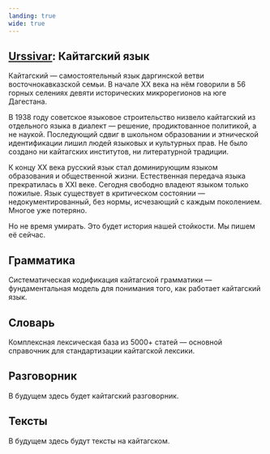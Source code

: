 ```yaml
---
landing: true
wide: true
---
```


<script setup lang="ts">
import AlphabetGrid from "@/components/AlphabetGrid.vue";
</script>

<article>

# [Urssivar](../index#кайтагский-язык): Кайтагский язык

Кайтагский — самостоятельный язык даргинской ветви восточнокавказской семьи. В начале XX века на нём говорили в 56 горных селениях девяти исторических микрорегионов на юге Дагестана.

В 1938 году советское языковое строительство низвело кайтагский из отдельного языка в диалект — решение, продиктованное политикой, а не наукой. Последующий сдвиг в школьном образовании и этнической идентификации лишил людей языковых и культурных прав. Не было создано ни кайтагских институтов, ни литературной традиции.

К концу XX века русский язык стал доминирующим языком образования и общественной жизни. Естественная передача языка прекратилась в XXI веке. Сегодня свободно владеют языком только пожилые. Язык существует в критическом состоянии — недокументированный, без нормы, исчезающий с каждым поколением. Многое уже потеряно.

Но не время умирать. Это будет история нашей стойкости. Мы пишем её сейчас.

</article>

<AlphabetGrid />

<article>

## Грамматика

Систематическая кодификация кайтагской грамматики — фундаментальная модель для понимания того, как работает кайтагский язык.

## Словарь

Комплексная лексическая база из 5000+ статей — основной справочник для стандартизации кайтагской лексики.

## Разговорник

В будущем здесь будет кайтагский разговорник.

## Тексты

В будущем здесь будут тексты на кайтагском.

</article>
